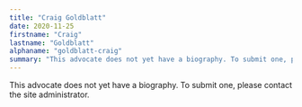 ```yaml
---
title: "Craig Goldblatt"
date: 2020-11-25
firstname: "Craig"
lastname: "Goldblatt"
alphaname: "goldblatt-craig"
summary: "This advocate does not yet have a biography. To submit one, please contact the site administrator."
---
```

This advocate does not yet have a biography. To submit one, please contact the site administrator.

